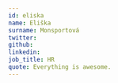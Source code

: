 ```yaml
---
id: eliska
name: Eliška
surname: Monsportová
twitter: 
github:
linkedin:
job_title: HR
quote: Everything is awesome.
---
```


